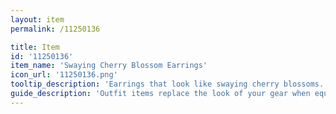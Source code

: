 ```yaml
---
layout: item
permalink: /11250136

title: Item
id: '11250136'
item_name: 'Swaying Cherry Blossom Earrings'
icon_url: '11250136.png'
tooltip_description: 'Earrings that look like swaying cherry blossoms.'
guide_description: 'Outfit items replace the look of your gear when equipped.'
---
```

